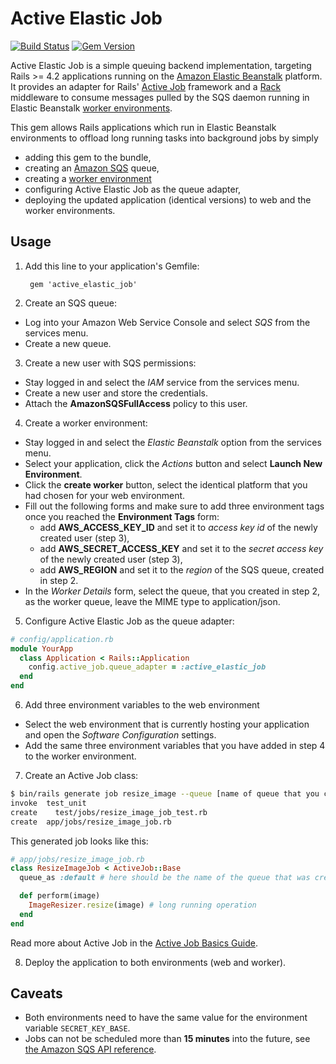 # Active Elastic Job

[![Build Status](https://travis-ci.org/tawan/active-elastic-job.svg)](https://travis-ci.org/tawan/active-elastic-job)
[![Gem Version](https://badge.fury.io/rb/active_elastic_job.svg)](https://badge.fury.io/rb/active_elastic_job)

Active Elastic Job is a simple queuing backend implementation, targeting Rails >= 4.2 applications running on the
[Amazon Elastic Beanstalk](http://docs.aws.amazon.com/elasticbeanstalk/latest/dg/Welcome.html) platform. It provides an
adapter for Rails' [Active Job](http://guides.rubyonrails.org/active_job_basics.html) framework and a [Rack](http://rack.github.io/) middleware to consume messages pulled by the SQS daemon running in Elastic Beanstalk [worker environments](http://docs.aws.amazon.com/elasticbeanstalk/latest/dg/using-features-managing-env-tiers.html).

This gem allows Rails applications which run in Elastic Beanstalk environments to offload long running tasks into background jobs by simply
* adding this gem to the bundle,
* creating an [Amazon SQS](https://aws.amazon.com/de/sqs/) queue,
* creating a [worker environment](http://docs.aws.amazon.com/elasticbeanstalk/latest/dg/using-features-managing-env-tiers.html)
* configuring Active Elastic Job as the queue adapter,
* deploying the updated application (identical versions) to web and the worker environments.

## Usage

1. Add this line to your application's Gemfile:

        gem 'active_elastic_job'

2. Create an SQS queue:
  * Log into your Amazon Web Service Console and select _SQS_ from the services menu.
  * Create a new queue.
3. Create a new user with SQS permissions:
  * Stay logged in and select the _IAM_ service from the services menu.
  * Create a new user and store the credentials.
  * Attach the **AmazonSQSFullAccess** policy to this user.
4. Create a worker environment:
  * Stay logged in and select the _Elastic Beanstalk_ option from the services menu.
  * Select your application, click the _Actions_ button and select **Launch New Environment**.
  * Click the **create worker** button, select the identical platform that you had chosen for your web environment.
  * Fill out the following forms and make sure to add three environment tags once you reached the **Environment Tags** form:
    * add **AWS_ACCESS_KEY_ID** and set it to _access key id_ of the newly created user (step 3),
    * add **AWS_SECRET_ACCESS_KEY** and set it to the _secret access key_ of the newly created user (step 3),
    * add **AWS_REGION** and set it to the _region_ of the SQS queue, created in step 2.
  * In the _Worker Details_ form, select the queue, that you created in step 2, as the worker queue, leave the MIME type to application/json.
5. Configure Active Elastic Job as the queue adapter:

  ```Ruby
  # config/application.rb
  module YourApp
    class Application < Rails::Application
      config.active_job.queue_adapter = :active_elastic_job
    end
  end
  ```
6. Add three environment variables to the web environment
  * Select the web environment that is currently hosting your application and open the _Software Configuration_ settings.
  * Add the same three environment variables that you have added in step 4 to the worker environment.
7. Create an Active Job class:

  ```Bash
  $ bin/rails generate job resize_image --queue [name of queue that you chose in step 2]
  invoke  test_unit
  create    test/jobs/resize_image_job_test.rb
  create  app/jobs/resize_image_job.rb
  ```
  This generated job looks like this:

  ```Ruby
  # app/jobs/resize_image_job.rb
  class ResizeImageJob < ActiveJob::Base
    queue_as :default # here should be the name of the queue that was created in step 2.

    def perform(image)
      ImageResizer.resize(image) # long running operation
    end
  end
  ```
  Read more about Active Job in the [Active Job Basics Guide](http://guides.rubyonrails.org/active_job_basics.html).

8. Deploy the application to both environments (web and worker).

## Caveats

  * Both environments need to have the same value for the environment variable `SECRET_KEY_BASE`.
  * Jobs can not be scheduled more than **15 minutes** into the future, see [the Amazon SQS API reference](http://docs.aws.amazon.com/AWSSimpleQueueService/latest/APIReference/API_SendMessage.html).
